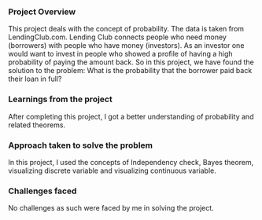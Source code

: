 ### Project Overview

 This project deals with the concept of probability. The data is taken from LendingClub.com. Lending Club connects people who need money (borrowers) with people who have money (investors). As an investor one would want to invest in people who showed a profile of having a high probability of paying the amount back. So in this project, we have found the solution to the problem: What is the probability that the borrower paid back their loan in full?


### Learnings from the project

 After completing this project, I got a better understanding of probability and related theorems.


### Approach taken to solve the problem

 In this project, I used the concepts of Independency check, Bayes theorem, visualizing discrete variable and visualizing continuous variable.


### Challenges faced

 No challenges as such were faced by me in solving the project.


